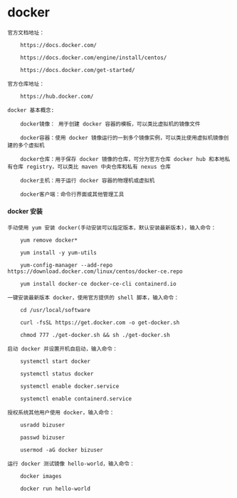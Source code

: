 
# docker

	官方文档地址：
		
		https://docs.docker.com/
		
		https://docs.docker.com/engine/install/centos/
		
		https://docs.docker.com/get-started/
		
	官方仓库地址：
		
		https://hub.docker.com/
		
	docker 基本概念:
		
		docker镜像： 用于创建 docker 容器的模板，可以类比虚拟机的镜像文件
		
		docker容器：使用 docker 镜像运行的一到多个镜像实例，可以类比使用虚拟机镜像创建的多个虚拟机
		
		docker仓库：用于保存 docker 镜像的仓库，可分为官方仓库 docker hub 和本地私有仓库 registry，可以类比 maven 中央仓库和私有 nexus 仓库
		
		docker主机：用于运行 docker 容器的物理机或虚拟机
		
		docker客户端：命令行界面或其他管理工具

#### docker 安装

	手动使用 yum 安装 docker(手动安装可以指定版本，默认安装最新版本)，输入命令：
		
		yum remove docker*
		
		yum install -y yum-utils
		
		yum-config-manager --add-repo https://download.docker.com/linux/centos/docker-ce.repo
		
		yum install docker-ce docker-ce-cli containerd.io
		
	一键安装最新版本 docker，使用官方提供的 shell 脚本，输入命令：
		
		cd /usr/local/software
		
		curl -fsSL https://get.docker.com -o get-docker.sh
		
		chmod 777 ./get-docker.sh && sh ./get-docker.sh
		
	启动 docker 并设置开机自启动，输入命令：
		
		systemctl start docker
		
		systemctl status docker
		
		systemctl enable docker.service
		
		systemctl enable containerd.service
		
	授权系统其他用户使用 docker，输入命令：
		
		usradd bizuser
		
		passwd bizuser
		
		usermod -aG docker bizuser
		
	运行 docker 测试镜像 hello-world，输入命令：
		
		docker images
		
		docker run hello-world


